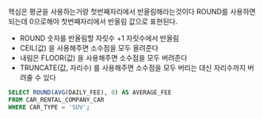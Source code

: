 핵심은 평균을 사용하는거랑 첫번째자리에서 반올림해라는것이다 ROUND를 사용하면 되는데 0으로해야 첫번째자리에서 반올림 값으로 표현된다. 
- ROUND 숫자를 반올림할 자릿수 +1 자릿수에서 반올림
- CEIL(값) 을 사용해주면 소수점을 모두 올려준다
- 내림은 FLOOR(값) 을 사용해주면 소수점을 모두 버려준다
- TRUNCATE(값, 자리수) 를 사용해주면 소수점을 모두 버리는 대신 자리수까지 버려줄 수 있다



```sql
SELECT ROUND(AVG(DAILY_FEE), 0) AS AVERAGE_FEE 
FROM CAR_RENTAL_COMPANY_CAR 
WHERE CAR_TYPE = 'SUV';
```

